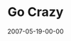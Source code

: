 ---
layout: message
category: message
series: "Go Home"
title: "Go Crazy"
date: 2007-05-19-00-00
message_id: 18
audio: "http://s3.amazonaws.com/crossroads-media/messages/audio/Go_Home_02_GO_Crazy_05-20-07_Tome.mp3"
audio-duration: "47:15"
tag: 
 - mamelodi
 - south-africa
 - tome
 - crazy-campaign
 - crazy
explicit: false
---